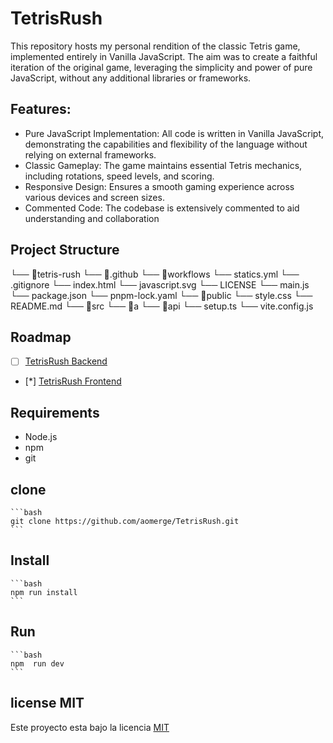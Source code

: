 # TetrisRush
This repository hosts my personal rendition of the classic Tetris game, implemented entirely in Vanilla JavaScript. The aim was to create a faithful iteration of the original game, leveraging the simplicity and power of pure JavaScript, without any additional libraries or frameworks.

## Features:

- Pure JavaScript Implementation: All code is written in Vanilla JavaScript, demonstrating the capabilities and flexibility of the language without relying on external frameworks.
- Classic Gameplay: The game maintains essential Tetris mechanics, including rotations, speed levels, and scoring.
- Responsive Design: Ensures a smooth gaming experience across various devices and screen sizes.
- Commented Code: The codebase is extensively commented to aid understanding and collaboration

## Project Structure
└── 📁tetris-rush
    └── 📁.github
        └── 📁workflows
            └── statics.yml
    └── .gitignore
    └── index.html
    └── javascript.svg
    └── LICENSE
    └── main.js
    └── package.json
    └── pnpm-lock.yaml
    └── 📁public
        └── style.css
    └── README.md
    └── 📁src
        └── 📁a
        └── 📁api
            └── setup.ts
    └── vite.config.js

## Roadmap
- [ ] [TetrisRush Backend]()
- [*] [TetrisRush Frontend]()

## Requirements
- Node.js
- npm
- git

## clone
    ```bash
    git clone https://github.com/aomerge/TetrisRush.git
    ```
## Install
    ```bash
    npm run install
    ```
## Run

    ```bash
    npm  run dev
    ```
## license MIT
Este proyecto esta bajo la licencia [MIT](https://opensource.org/licenses/MIT)

